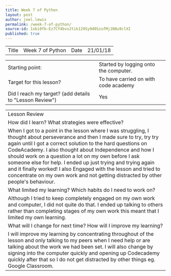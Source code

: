 ```yaml
---
title: Week 7 of Python
layout: post
author: joel.lewis
permalink: /week-7-of-python/
source-id: 1xbi0fb-Ez7CY4bvv2tik129Sy9d0SzufMj1N8u9clXI
published: true
---
```

<table>
  <tr>
    <td>Title</td>
    <td>Week 7 of Python</td>
    <td>Date</td>
    <td>21/01/18</td>
  </tr>
</table>


<table>
  <tr>
    <td>Starting point:</td>
    <td>Started by logging onto the computer.</td>
  </tr>
  <tr>
    <td>Target for this lesson?</td>
    <td>To have carried on with code academy</td>
  </tr>
  <tr>
    <td>Did I reach my target? 
(add details to "Lesson Review")</td>
    <td> Yes </td>
  </tr>
</table>


<table>
  <tr>
    <td>Lesson Review</td>
  </tr>
  <tr>
    <td>How did I learn? What strategies were effective? </td>
  </tr>
  <tr>
    <td>When I got to a point in the lesson where I was struggling, I thought about perseverance and then I made sure to try, try try again until I got a correct solution to the hard questions on CodeAcademy. I also thought about Independence and how I should work on a question a lot on my own before I ask someone else for help.  I ended up just trying and trying again and it finally worked! I also Engaged with the lesson and tried to concentrate on my own work and not getting distracted by other people's behaviour.</td>
  </tr>
  <tr>
    <td>What limited my learning? Which habits do I need to work on? </td>
  </tr>
  <tr>
    <td>Although I tried to keep completely engaged on my own work and computer, I did not quite do that. I ended up talking to others rather than completing stages of my own work this meant that I limited my own learning.</td>
  </tr>
  <tr>
    <td>What will I change for next time? How will I improve my learning?</td>
  </tr>
  <tr>
    <td>I will improve my learning by concentrating throughout of the lesson and only talking to my peers when I need help or are talking about the work we had been set. I will also change by signing into the computer quickly and opening up Codecademy quickly after that so I do not get distracted by other things eg. Google Classroom.
</td>
  </tr>
</table>


